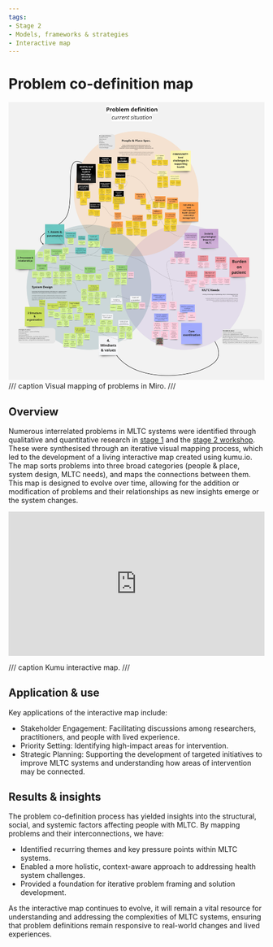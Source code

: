 ```yaml
---
tags:
- Stage 2
- Models, frameworks & strategies
- Interactive map
---
```


# Problem co-definition map

![definition mapping](../assets/definition-venn.jpg)
/// caption
Visual mapping of problems in Miro.
///

## Overview
Numerous interrelated problems in MLTC systems were identified through qualitative and quantitative research in [stage 1](../about-systematic/development-stage.md) and the [stage 2 workshop](../about-systematic/development-stage.md#stage-2). These were synthesised through an iterative visual mapping process, which led to the development of a living interactive map created using kumu.io. The map sorts problems into three broad categories (people & place, system design, MLTC needs), and maps the connections between them. This map is designed to evolve over time, allowing for the addition or modification of problems and their relationships as new insights emerge or the system changes.

<div>
  <div style="position:relative;padding-top:56.25%;">
    <iframe src="https://embed.kumu.io/e6e69a73592d0feb814544af0a523e68" frameborder="0" allowfullscreen style="position:absolute;top:0;left:0;width:100%;height:100%;"></iframe>
  </div>
</div>

/// caption
Kumu interactive map.
///

## Application & use 
Key applications of the interactive map include:

- Stakeholder Engagement: Facilitating discussions among researchers, practitioners, and people with lived experience.
- Priority Setting: Identifying high-impact areas for intervention.
- Strategic Planning: Supporting the development of targeted initiatives to improve MLTC systems and understanding how areas of intervention may be connected.

## Results & insights

The problem co-definition process has yielded insights into the structural, social, and systemic factors affecting people with MLTC. By mapping problems and their interconnections, we have:

- Identified recurring themes and key pressure points within MLTC systems.
- Enabled a more holistic, context-aware approach to addressing health system challenges.
- Provided a foundation for iterative problem framing and solution development.

As the interactive map continues to evolve, it will remain a vital resource for understanding and addressing the complexities of MLTC systems, ensuring that problem definitions remain responsive to real-world changes and lived experiences.



